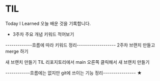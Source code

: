 # TIL 
Today I Learned 오늘 배운 것을 기록합니다.
- 3주차 주요 개념 키워드 적어보기

-------------흐름에 따라 키워드 정리-------------------
2주차 브랜치 만들고 merge 하기

새 브랜치 만들기
TIL 리포지토리에서 main 오른쪽 클릭해서 새 브랜치 만들기

------------흐름에는 없지만 git에 쓰이는 기능 정리----------------
★
